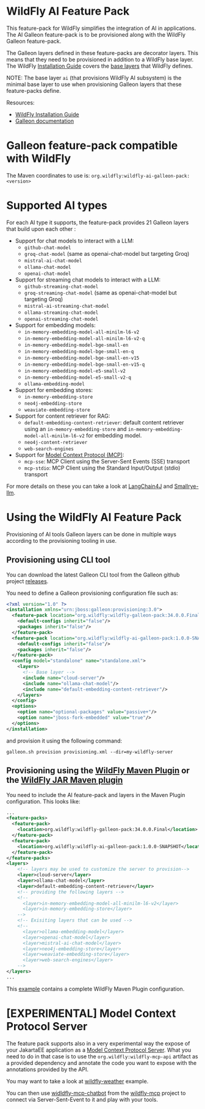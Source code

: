 WildFly AI Feature Pack
========================

This feature-pack for WildFly simplifies the integration of AI in applications.
The AI Galleon feature-pack is to be provisioned along with the WildFly Galleon feature-pack.

The Galleon layers defined in these feature-packs are decorator layers. This means that they need to be provisioned 
in addition to a WildFly base layer. The WildFly [Installation Guide](https://docs.wildfly.org/33/#installation-guides) covers the 
[base layers](https://docs.wildfly.org/33/Galleon_Guide.html#wildfly_foundational_galleon_layers) that WildFly defines.

NOTE: The base layer `ai` (that provisions WildFly AI subsystem) is the minimal base layer to use when provisioning Galleon layers that these 
feature-packs define.

Resources:

* [WildFly Installation Guide](https://docs.wildfly.org/33/#installation-guides)
* [Galleon documentation](https://docs.wildfly.org/galleon/)

Galleon feature-pack compatible with WildFly
========================

The Maven coordinates to use is: `org.wildfly:wildfly-ai-galleon-pack:<version>`

Supported AI types
========================

For each AI type it supports, the feature-pack provides 21 Galleon layers that build upon each other :
* Support for chat models to interact with a LLM:
  * `github-chat-model` 
  * `groq-chat-model` (same as openai-chat-model but targeting Groq)
  * `mistral-ai-chat-model`
  * `ollama-chat-model`
  * `openai-chat-model` 
* Support for streaming chat models to interact with a LLM:
  * `github-streaming-chat-model` 
  * `groq-streaming-chat-model` (same as openai-chat-model but targeting Groq)
  * `mistral-ai-streaming-chat-model`
  * `ollama-streaming-chat-model`
  * `openai-streaming-chat-model` 
* Support for embedding models: 
  * `in-memory-embedding-model-all-minilm-l6-v2`
  * `in-memory-embedding-model-all-minilm-l6-v2-q`
  * `in-memory-embedding-model-bge-small-en`
  * `in-memory-embedding-model-bge-small-en-q`
  * `in-memory-embedding-model-bge-small-en-v15`
  * `in-memory-embedding-model-bge-small-en-v15-q`
  * `in-memory-embedding-model-e5-small-v2`
  * `in-memory-embedding-model-e5-small-v2-q`
  * `ollama-embedding-model`
* Support for embedding stores:
  * `in-memory-embedding-store`
  * `neo4j-embedding-store`
  * `weaviate-embedding-store`
* Support for content retriever for RAG:
  * `default-embedding-content-retriever`: default content retriever using an `in-memory-embedding-store` and `in-memory-embedding-model-all-minilm-l6-v2` for embedding model.
  * `neo4j-content-retriever`
  * `web-search-engines`
* Support for [Model Context Protocol (MCP)](https://modelcontextprotocol.io/): 
  * `mcp-sse`: MCP Client using the Server-Sent Events (SSE) transport
  * `mcp-stdio`: MCP Client using the Standard Input/Output (stdio) transport
  
For more details on these you can take a look at [LangChain4J](https://docs.langchain4j.dev/) and [Smallrye-llm](https://github.com/smallrye/smallrye-llm).

Using the WildFly AI Feature Pack
==========================

Provisioning of AI tools Galleon layers can be done in multiple ways according to the provisioning tooling in use.

## Provisioning using CLI tool

You can download the latest Galleon CLI tool from the Galleon github project [releases](https://github.com/wildfly/galleon/releases).
 
You need to define a Galleon provisioning configuration file such as:

```xml
<?xml version="1.0" ?>
<installation xmlns="urn:jboss:galleon:provisioning:3.0">
  <feature-pack location="org.wildfly:wildfly-galleon-pack:34.0.0.Final">
    <default-configs inherit="false"/>
    <packages inherit="false"/>
  </feature-pack>
  <feature-pack location="org.wildfly:wildfly-ai-galleon-pack:1.0.0-SNAPSHOT">
    <default-configs inherit="false"/>
    <packages inherit="false"/>
  </feature-pack>
  <config model="standalone" name="standalone.xml">
    <layers>
      <!-- Base layer -->
      <include name="cloud-server"/>
      <include name="ollama-chat-model"/>
      <include name="default-embedding-content-retriever"/>
    </layers>
  </config>
  <options>
    <option name="optional-packages" value="passive+"/>
    <option name="jboss-fork-embedded" value="true"/>
  </options>
</installation>
```
and provision it using the following command:

```
galleon.sh provision provisioning.xml --dir=my-wildfly-server
```

## Provisioning using the [WildFly Maven Plugin](https://github.com/wildfly/wildfly-maven-plugin/) or the [WildFly JAR Maven plugin](https://github.com/wildfly-extras/wildfly-jar-maven-plugin/)

You need to include the AI feature-pack and layers in the Maven Plugin configuration. This looks like:

```xml
...
<feature-packs>
  <feature-pack>
    <location>org.wildfly:wildfly-galleon-pack:34.0.0.Final</location>
  </feature-pack>
  <feature-pack>
    <location>org.wildfly:wildfly-ai-galleon-pack:1.0.0-SNAPSHOT</location>
  </feature-pack>
</feature-packs>
<layers>
    <!-- layers may be used to customize the server to provision-->
    <layer>cloud-server</layer>
    <layer>ollama-chat-model</layer>
    <layer>default-embedding-content-retriever</layer>
    <!-- providing the following layers -->
    <!--
      <layer>in-memory-embedding-model-all-minilm-l6-v2</layer>
      <layer>in-memory-embedding-store</layer>
    -->
    <!-- Exisiting layers that can be used -->
    <!--
      <layer>ollama-embedding-model</layer>
      <layer>openai-chat-model</layer>
      <layer>mistral-ai-chat-model</layer>
      <layer>neo4j-embedding-store</layer>
      <layer>weaviate-embedding-store</layer>
      <layer>web-search-engines</layer>
    -->
</layers>
...
```

This [example](https://github.com/ehsavoie/webchat/) contains a complete WildFly Maven Plugin configuration.


[EXPERIMENTAL] Model Context Protocol Server
==========================

The feature pack supports also in a very experimental way the expose of your JakartaEE application as a [Model Context Protocol Server](https://spec.modelcontextprotocol.io/specification/2024-11-05/).
What you need to do in that case is to use the `org.wildfly:wildfly-mcp-api` artifact as a provided dependency and annotate the code you want to expose with the annotations provided by the API.

You may want to take a look at [wildfly-weather](https://github.com/ehsavoie/wildfly-weather) example.

You can then use [widldfly-mcp-chatbot](https://github.com/wildfly-extras/wildfly-mcp/tree/main/wildfly-chat-bot) from the [wildfly-mcp](https://github.com/wildfly-extras/wildfly-mcp) project to connect via Server-Sent-Event to it and play with your tools.

